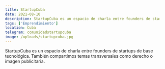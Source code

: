 ```yaml
---
title: StartupCuba
date: 2021-08-10
description: StartupCuba es un espacio de charla entre founders de startups de base tecnológica. También compartimos temas transversales como derecho o imagen publicitaria
tags: ['Emprendimiento']
location: Cuba
telegram: comunidadstartupcuba
image: /uploads/startupcuba.jpg
---
```


StartupCuba es un espacio de charla entre founders de startups de base tecnológica. También compartimos temas transversales como derecho o imagen publicitaria.
